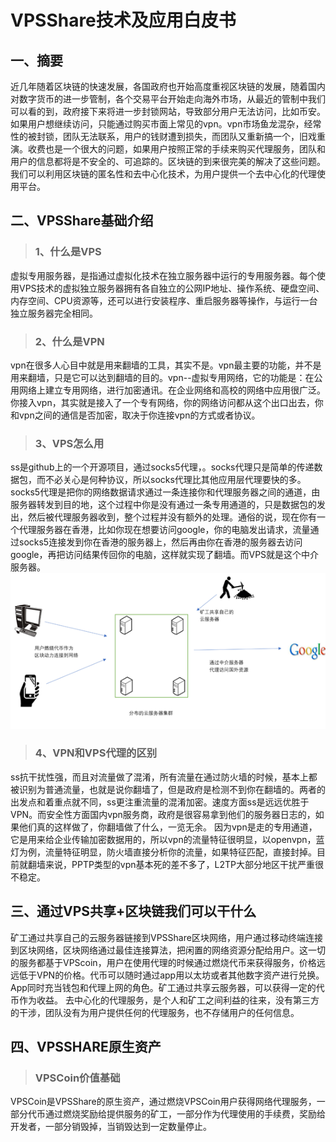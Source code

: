 # **VPSShare技术及应用白皮书**
## **一、摘要**
  近几年随着区块链的快速发展，各国政府也开始高度重视区块链的发展，随着国内对数字货币的进一步管制，各个交易平台开始走向海外市场，从最近的管制中我们可以看的到，政府接下来将进一步封锁网站，导致部分用户无法访问，比如币安。如果用户想继续访问，只能通过购买市面上常见的vpn。vpn市场鱼龙混杂，经常性的被封锁，团队无法联系，用户的钱财遭到损失，而团队又重新搞一个，旧戏重演。收费也是一个很大的问题，如果用户按照正常的手续来购买代理服务，团队和用户的信息都将是不安全的、可追踪的。区块链的到来很完美的解决了这些问题。我们可以利用区块链的匿名性和去中心化技术，为用户提供一个去中心化的代理使用平台。
## **二、VPSShare基础介绍**
>### 1、什么是VPS
  虚拟专用服务器，是指通过虚拟化技术在独立服务器中运行的专用服务器。每个使用VPS技术的虚拟独立服务器拥有各自独立的公网IP地址、操作系统、硬盘空间、内存空间、CPU资源等，还可以进行安装程序、重启服务器等操作，与运行一台独立服务器完全相同。
>### 2、什么是VPN
vpn在很多人心目中就是用来翻墙的工具，其实不是。vpn最主要的功能，并不是用来翻墙，只是它可以达到翻墙的目的。vpn--虚拟专用网络，它的功能是：在公用网络上建立专用网络，进行加密通讯。在企业网络和高校的网络中应用很广泛。你接入vpn，其实就是接入了一个专有网络，你的网络访问都从这个出口出去，你和vpn之间的通信是否加密，取决于你连接vpn的方式或者协议。
>### 3、VPS怎么用
  ss是github上的一个开源项目，通过socks5代理，。socks代理只是简单的传递数据包，而不必关心是何种协议，所以socks代理比其他应用层代理要快的多。socks5代理是把你的网络数据请求通过一条连接你和代理服务器之间的通道，由服务器转发到目的地，这个过程中你是没有通过一条专用通道的，只是数据包的发出，然后被代理服务器收到，整个过程并没有额外的处理。通俗的说，现在你有一个代理服务器在香港，比如你现在想要访问google，你的电脑发出请求，流量通过socks5连接发到你在香港的服务器上，然后再由你在香港的服务器去访问google，再把访问结果传回你的电脑，这样就实现了翻墙。而VPS就是这个中介服务器。<br>
    ![此处为图片加载失败](https://github.com/victorymen/VPSShare/raw/master/image/1.png)
>### 4、VPN和VPS代理的区别
  ss抗干扰性强，而且对流量做了混淆，所有流量在通过防火墙的时候，基本上都被识别为普通流量，也就是说你翻墙了，但是政府是检测不到你在翻墙的。两者的出发点和着重点就不同，ss更注重流量的混淆加密。速度方面ss是远远优胜于VPN。而安全性方面国内vpn服务商，政府是很容易拿到他们的服务器日志的，如果他们真的这样做了，你翻墙做了什么，一览无余。
因为vpn是走的专用通道，它是用来给企业传输加密数据用的，所以vpn的流量特征很明显，以openvpn，蓝灯为例，流量特征明显，防火墙直接分析你的流量，如果特征匹配，直接封掉。目前就翻墙来说，PPTP类型的vpn基本死的差不多了，L2TP大部分地区干扰严重很不稳定。
## **三、通过VPS共享+区块链我们可以干什么**
  矿工通过共享自己的云服务器链接到VPSShare区块网络，用户通过移动终端连接到区块网络，区块网络通过最佳连接算法，把闲置的网络资源分配给用户。这一切的服务都基于VPScoin，用户在使用代理的时候通过燃烧代币来获得服务，价格远远低于VPN的价格。代币可以随时通过app用以太坊或者其他数字资产进行兑换。App同时充当钱包和代理上网的角色。矿工通过共享云服务器，可以获得一定的代币作为收益。
去中心化的代理服务，是个人和矿工之间利益的往来，没有第三方的干涉，团队没有为用户提供任何的代理服务，也不存储用户的任何信息。
## **四、VPSSHARE原生资产**
>### VPSCoin价值基础
  VPSCoin是VPSShare的原生资产，通过燃烧VPSCoin用户获得网络代理服务，一部分代币通过燃烧奖励给提供服务的矿工，一部分作为代理使用的手续费，奖励给开发者，一部分销毁掉，当销毁达到一定数量停止。
